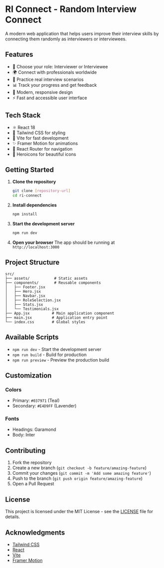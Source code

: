 # RI Connect - Random Interview Connect

A modern web application that helps users improve their interview skills by connecting them randomly as interviewers or interviewees.

## Features

- 🎯 Choose your role: Interviewer or Interviewee
- 🌍 Connect with professionals worldwide
- 🎤 Practice real interview scenarios
- 📊 Track your progress and get feedback
- 🎨 Modern, responsive design
- ⚡ Fast and accessible user interface

## Tech Stack

- ⚛️ React 18
- 🎨 Tailwind CSS for styling
- 🚀 Vite for fast development
- ✨ Framer Motion for animations
- 🔄 React Router for navigation
- 🎨 Heroicons for beautiful icons

## Getting Started

1. **Clone the repository**
   ```bash
   git clone [repository-url]
   cd ri-connect
   ```

2. **Install dependencies**
   ```bash
   npm install
   ```

3. **Start the development server**
   ```bash
   npm run dev
   ```

4. **Open your browser**
   The app should be running at `http://localhost:3000`

## Project Structure

```
src/
├── assets/           # Static assets
├── components/       # Reusable components
│   ├── Footer.jsx
│   ├── Hero.jsx
│   ├── Navbar.jsx
│   ├── RoleSelection.jsx
│   ├── Stats.jsx
│   └── Testimonials.jsx
├── App.jsx          # Main application component
├── main.jsx         # Application entry point
└── index.css        # Global styles
```

## Available Scripts

- `npm run dev` - Start the development server
- `npm run build` - Build for production
- `npm run preview` - Preview the production build

## Customization

### Colors
- Primary: `#037971` (Teal)
- Secondary: `#E4D9FF` (Lavender)

### Fonts
- Headings: Garamond
- Body: Inter

## Contributing

1. Fork the repository
2. Create a new branch (`git checkout -b feature/amazing-feature`)
3. Commit your changes (`git commit -m 'Add some amazing feature'`)
4. Push to the branch (`git push origin feature/amazing-feature`)
5. Open a Pull Request

## License

This project is licensed under the MIT License - see the [LICENSE](LICENSE) file for details.

## Acknowledgments

- [Tailwind CSS](https://tailwindcss.com/)
- [React](https://reactjs.org/)
- [Vite](https://vitejs.dev/)
- [Framer Motion](https://www.framer.com/motion/)
